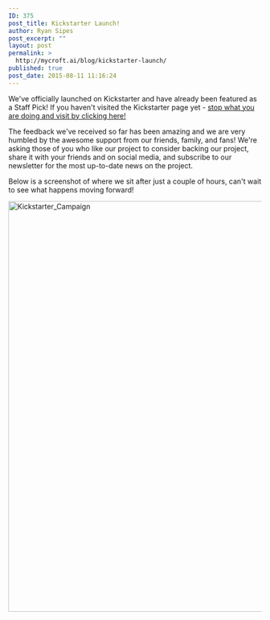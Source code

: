 ```yaml
---
ID: 375
post_title: Kickstarter Launch!
author: Ryan Sipes
post_excerpt: ""
layout: post
permalink: >
  http://mycroft.ai/blog/kickstarter-launch/
published: true
post_date: 2015-08-11 11:16:24
---
```

We've officially launched on Kickstarter and have already been featured as a Staff Pick! If you haven't visited the Kickstarter page yet - <a href="https://bit.ly/mycroftai" target="_blank" rel="noopener">stop what you are doing and visit by clicking here!</a>

The feedback we've received so far has been amazing and we are very humbled by the awesome support from our friends, family, and fans! We're asking those of you who like our project to consider backing our project, share it with your friends and on social media, and subscribe to our newsletter for the most up-to-date news on the project.

Below is a screenshot of where we sit after just a couple of hours, can't wait to see what happens moving forward!

<a href="https://mycroft.ai/wp-content/uploads/2015/08/Kickstarter_Campaign.png"><img class="alignnone size-full wp-image-377" src="https://mycroft.ai/wp-content/uploads/2015/08/Kickstarter_Campaign.png" alt="Kickstarter_Campaign" width="1097" height="816" /></a>